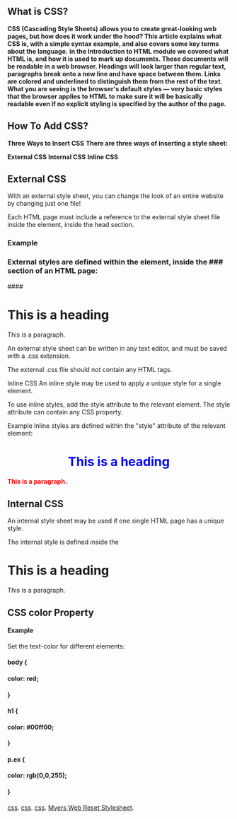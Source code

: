 ## What is CSS?
**CSS (Cascading Style Sheets) allows you to create great-looking web pages, but how does it work under the hood? This article explains what CSS is, with a simple syntax example, and also covers some key terms about the language.**
**in the Introduction to HTML module we covered what HTML is, and how it is used to mark up documents. These documents will be readable in a web browser. Headings will look larger than regular text, paragraphs break onto a new line and have space between them. Links are colored and underlined to distinguish them from the rest of the text. What you are seeing is the browser's default styles — very basic styles that the browser applies to HTML to make sure it will be basically readable even if no explicit styling is specified by the author of the page.**

## How To Add CSS?
**Three Ways to Insert CSS**
**There are three ways of inserting a style sheet:**

**External CSS**
**Internal CSS**
**Inline CSS**
##  External CSS
 With an external style sheet, you can change the look of an entire website by changing just one file!

Each HTML page must include a reference to the external style sheet file inside the <link> element, inside the head section.

### Example
### External styles are defined within the <link> element, inside the ### <head> section of an HTML page:

 <!DOCTYPE html>
 <html>
 <head>
#### <link rel="stylesheet" href="mystyle.css">
</head>
<body>

<h1>This is a heading</h1>
<p>This is a paragraph.</p>

</body>
</html>

An external style sheet can be written in any text editor, and must be saved with a .css extension.

The external .css file should not contain any HTML tags.
  
Inline CSS
An inline style may be used to apply a unique style for a single element.

To use inline styles, add the style attribute to the relevant element. The style attribute can contain any CSS property.

Example
Inline styles are defined within the "style" attribute of the relevant element:

<!DOCTYPE html>
<html>
<body>

#### <h1 style="color:blue;text-align:center;">This is a heading</h1>
#### <p style="color:red;">This is a paragraph.</p>

</body>
</html>

## Internal CSS
An internal style sheet may be used if one single HTML page has a unique style.

The internal style is defined inside the <style> element, inside the head section.

Example
Internal styles are defined within the <style> element, inside the <head> section of an HTML page:

<!DOCTYPE html>
<html>
<head>
<style>
body {
 ####  background-color: linen;
#### }

#### h1 {
 #### color: maroon;
 #### margin-left: 40px;
#### }
</style>
</head>
<body>

<h1>This is a heading</h1>
<p>This is a paragraph.</p>

</body>
</html>

## CSS color Property

#### Example
Set the text-color for different elements:

#### body {
 #### color: red;
#### }

#### h1 {
  #### color: #00ff00;
#### }

#### p.ex {
  #### color: rgb(0,0,255);
#### }
[css](https://developer.mozilla.org/en-US/docs/Learn/CSS/First_steps/What_is_CSS).
[css](https://www.w3schools.com/cssref/pr_text_color.asp).
[css](https://www.w3schools.com/css/css_howto.asp).
[Myers Web Reset Stylesheet](https://meyerweb.com/eric/tools/css/reset/).